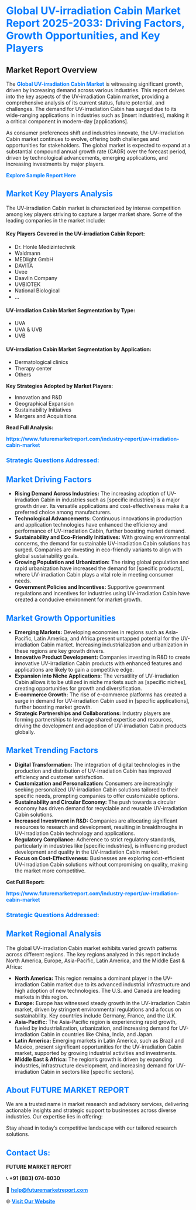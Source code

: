 <h1 style="color: #007BFF;">Global UV-irradiation Cabin Market Report 2025-2033: Driving Factors, Growth Opportunities, and Key Players</h1>

<section id="overview">
<h2>Market Report Overview</h2>
<p>The <a href="https://www.futuremarketreport.com/industry-report/uv-irradiation-cabin-market" style="color: #007BFF; text-decoration: none;"><strong>Global UV-irradiation Cabin Market</strong></a> is witnessing significant growth, driven by increasing demand across various industries. This report delves into the key aspects of the UV-irradiation Cabin market, providing a comprehensive analysis of its current status, future potential, and challenges. The demand for UV-irradiation Cabin has surged due to its wide-ranging applications in industries such as [insert industries], making it a critical component in modern-day [applications].</p>
<p>As consumer preferences shift and industries innovate, the UV-irradiation Cabin market continues to evolve, offering both challenges and opportunities for stakeholders. The global market is expected to expand at a substantial compound annual growth rate (CAGR) over the forecast period, driven by technological advancements, emerging applications, and increasing investments by major players.</p>
</section>

<section id="overview">
<p><a href="https://www.futuremarketreport.com/request-sample/reportId=105443" style="color: #007BFF; text-decoration: none;"><strong>Explore Sample Report Here</strong></a></p>
</section>

<section id="key-players">
<h2 style="color: #007BFF;">Market Key Players Analysis</h2>
<p>The UV-irradiation Cabin market is characterized by intense competition among key players striving to capture a larger market share. Some of the leading companies in the market include:</p>
<h4>Key Players Covered in the UV-irradiation Cabin Report:</h4>
<ul><li>Dr. Honle Medizintechnik</li><li>Waldmann</li><li>MEDlight GmbH</li><li>DAVITA</li><li>Uvee</li><li>Daavlin Company</li><li>UVBIOTEK</li><li>National Biological</li><li>...</li></ul>
<h4>UV-irradiation Cabin Market Segmentation by Type:</h4>
<ul><li>UVA</li><li>UVA &amp; UVB</li><li>UVB</li></ul>

<h4>UV-irradiation Cabin Market Segmentation by Application:</h4>
<ul><li>Dermatological clinics</li><li>Therapy center</li><li>Others</li></ul>
<p><strong>Key Strategies Adopted by Market Players:</strong></p>
<ul>
<li>Innovation and R&D</li>
<li>Geographical Expansion</li>
<li>Sustainability Initiatives</li>
<li>Mergers and Acquisitions</li>
</ul>
</section>

<section>
<p><strong>Read Full Analysis: </strong></p><a href="https://www.futuremarketreport.com/industry-report/uv-irradiation-cabin-market" style="color: #007BFF; text-decoration: none;"><strong>https://www.futuremarketreport.com/industry-report/uv-irradiation-cabin-market</strong></a>
<h3 style="color: #007BFF;">Strategic Questions Addressed:</h3>
</section>

<section id="driving-factors">
<h2 style="color: #007BFF;">Market Driving Factors</h2>
<ul>
<li><strong>Rising Demand Across Industries:</strong> The increasing adoption of UV-irradiation Cabin in industries such as [specific industries] is a major growth driver. Its versatile applications and cost-effectiveness make it a preferred choice among manufacturers.</li>
<li><strong>Technological Advancements:</strong> Continuous innovations in production and application technologies have enhanced the efficiency and performance of UV-irradiation Cabin, further boosting market demand.</li>
<li><strong>Sustainability and Eco-Friendly Initiatives:</strong> With growing environmental concerns, the demand for sustainable UV-irradiation Cabin solutions has surged. Companies are investing in eco-friendly variants to align with global sustainability goals.</li>
<li><strong>Growing Population and Urbanization:</strong> The rising global population and rapid urbanization have increased the demand for [specific products], where UV-irradiation Cabin plays a vital role in meeting consumer needs.</li>
<li><strong>Government Policies and Incentives:</strong> Supportive government regulations and incentives for industries using UV-irradiation Cabin have created a conducive environment for market growth.</li>
</ul>
</section>

<section id="growth-opportunities">
<h2 style="color: #007BFF;">Market Growth Opportunities</h2>
<ul>
<li><strong>Emerging Markets:</strong> Developing economies in regions such as Asia-Pacific, Latin America, and Africa present untapped potential for the UV-irradiation Cabin market. Increasing industrialization and urbanization in these regions are key growth drivers.</li>
<li><strong>Innovative Product Development:</strong> Companies investing in R&D to create innovative UV-irradiation Cabin products with enhanced features and applications are likely to gain a competitive edge.</li>
<li><strong>Expansion into Niche Applications:</strong> The versatility of UV-irradiation Cabin allows it to be utilized in niche markets such as [specific niches], creating opportunities for growth and diversification.</li>
<li><strong>E-commerce Growth:</strong> The rise of e-commerce platforms has created a surge in demand for UV-irradiation Cabin used in [specific applications], further boosting market growth.</li>
<li><strong>Strategic Partnerships and Collaborations:</strong> Industry players are forming partnerships to leverage shared expertise and resources, driving the development and adoption of UV-irradiation Cabin products globally.</li>
</ul>
</section>

<section id="trending-factors">
<h2 style="color: #007BFF;">Market Trending Factors</h2>
<ul>
<li><strong>Digital Transformation:</strong> The integration of digital technologies in the production and distribution of UV-irradiation Cabin has improved efficiency and customer satisfaction.</li>
<li><strong>Customization and Personalization:</strong> Consumers are increasingly seeking personalized UV-irradiation Cabin solutions tailored to their specific needs, prompting companies to offer customizable options.</li>
<li><strong>Sustainability and Circular Economy:</strong> The push towards a circular economy has driven demand for recyclable and reusable UV-irradiation Cabin solutions.</li>
<li><strong>Increased Investment in R&D:</strong> Companies are allocating significant resources to research and development, resulting in breakthroughs in UV-irradiation Cabin technology and applications.</li>
<li><strong>Regulatory Compliance:</strong> Adherence to strict regulatory standards, particularly in industries like [specific industries], is influencing product development and quality in the UV-irradiation Cabin market.</li>
<li><strong>Focus on Cost-Effectiveness:</strong> Businesses are exploring cost-efficient UV-irradiation Cabin solutions without compromising on quality, making the market more competitive.</li>
</ul>
</section>

<section>
<p><strong>Get Full Report: </strong></p><a href="https://www.futuremarketreport.com/industry-report/uv-irradiation-cabin-market" style="color: #007BFF; text-decoration: none;"><strong>https://www.futuremarketreport.com/industry-report/uv-irradiation-cabin-market</strong></a>
<h3 style="color: #007BFF;">Strategic Questions Addressed:</h3>
</section>


<section id="regional-analysis">
<h2 style="color: #007BFF;">Market Regional Analysis</h2>
<p>The global UV-irradiation Cabin market exhibits varied growth patterns across different regions. The key regions analyzed in this report include North America, Europe, Asia-Pacific, Latin America, and the Middle East & Africa:</p>
<ul>
<li><strong>North America:</strong> This region remains a dominant player in the UV-irradiation Cabin market due to its advanced industrial infrastructure and high adoption of new technologies. The U.S. and Canada are leading markets in this region.</li>
<li><strong>Europe:</strong> Europe has witnessed steady growth in the UV-irradiation Cabin market, driven by stringent environmental regulations and a focus on sustainability. Key countries include Germany, France, and the U.K.</li>
<li><strong>Asia-Pacific:</strong> The Asia-Pacific region is experiencing rapid growth, fueled by industrialization, urbanization, and increasing demand for UV-irradiation Cabin in countries like China, India, and Japan.</li>
<li><strong>Latin America:</strong> Emerging markets in Latin America, such as Brazil and Mexico, present significant opportunities for the UV-irradiation Cabin market, supported by growing industrial activities and investments.</li>
<li><strong>Middle East & Africa:</strong> The region’s growth is driven by expanding industries, infrastructure development, and increasing demand for UV-irradiation Cabin in sectors like [specific sectors].</li>
</ul>
</section>

<footer>
<h2 style="color: #007BFF;">About FUTURE MARKET REPORT</h2>
<p>We are a trusted name in market research and advisory services, delivering actionable insights and strategic support to businesses across diverse industries. Our expertise lies in offering:</p>

<p>Stay ahead in today’s competitive landscape with our tailored research solutions.</p>

<h2 style="color: #007BFF;">Contact Us:</h2>
<p><strong>FUTURE MARKET REPORT</strong></p>
<p>📞 <strong>+91 (883) 074-8030</strong></p>
<p>📧 <strong><a href="mailto:help@futuremarketreport.com" style="color: #007BFF;">help@futuremarketreport.com</a></strong></p>
<p>🌐 <strong><a href="https://www.futuremarketreport.com/" style="color: #007BFF;">Visit Our Website</a></strong></p>
</footer>